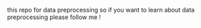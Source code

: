 this repo for data preprocessing so if you want to learn about data preprocessing please follow me !